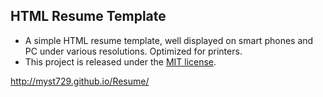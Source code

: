 HTML Resume Template
--------------------

+ A simple HTML resume template, well displayed on smart phones and PC under various resolutions. Optimized for printers.
+ This project is released under the [MIT license](http://opensource.org/licenses/MIT).

http://myst729.github.io/Resume/
